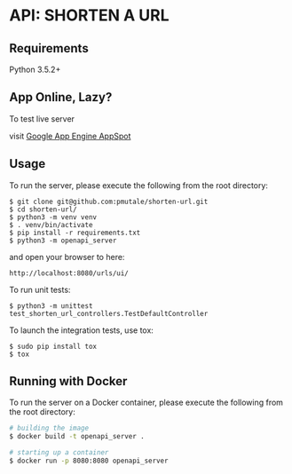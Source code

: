 # API: SHORTEN A URL

## Requirements
Python 3.5.2+

## App Online, Lazy?

To test live server

 visit [Google App Engine AppSpot](https://shorten-url-usecase.appspot.com/urls/ui/)

## Usage
To run the server, please execute the following from the root directory:

```
$ git clone git@github.com:pmutale/shorten-url.git
$ cd shorten-url/
$ python3 -m venv venv
$ . venv/bin/activate
$ pip install -r requirements.txt
$ python3 -m openapi_server
```

and open your browser to here:

```
http://localhost:8080/urls/ui/
```

To run unit tests:

```
$ python3 -m unittest test_shorten_url_controllers.TestDefaultController 
```

To launch the integration tests, use tox:
```
$ sudo pip install tox
$ tox
```

## Running with Docker

To run the server on a Docker container, please execute the following from the root directory:

```bash
# building the image
$ docker build -t openapi_server .

# starting up a container
$ docker run -p 8080:8080 openapi_server
```
